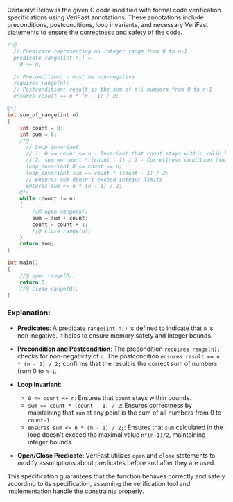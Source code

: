 Certainly! Below is the given C code modified with formal code verification specifications using VeriFast annotations. These annotations include preconditions, postconditions, loop invariants, and necessary VeriFast statements to ensure the correctness and safety of the code.

```c
/*@
  // Predicate representing an integer range from 0 to n-1
  predicate range(int n;) =
    0 <= n;

  // Precondition: n must be non-negative
  requires range(n);
  // Postcondition: result is the sum of all numbers from 0 to n-1
  ensures result == n * (n - 1) / 2;

@*/
int sum_of_range(int n)
{
    int count = 0;
    int sum = 0;
    /*@
      // Loop invariant: 
      // 1. 0 <= count <= n - Invariant that count stays within valid bounds
      // 2. sum == count * (count - 1) / 2 - Correctness condition (sum matches the expected sum of integers up to count-1)
      loop_invariant 0 <= count <= n;
      loop_invariant sum == count * (count - 1) / 2;
      // Ensures sum doesn't exceed integer limits
      ensures sum <= n * (n - 1) / 2;
    @*/
    while (count != n)
    {
        //@ open range(n);
        sum = sum + count;
        count = count + 1;
        //@ close range(n);
    }
    return sum;
}

int main()
{
    //@ open range(0);
    return 0;
    //@ close range(0);
}
```

### Explanation:

- **Predicates**: A predicate `range(int n;)` is defined to indicate that `n` is non-negative. It helps to ensure memory safety and integer bounds.

- **Precondition and Postcondition**: The precondition `requires range(n);` checks for non-negativity of `n`. The postcondition `ensures result == n * (n - 1) / 2;` confirms that the result is the correct sum of numbers from 0 to `n-1`.

- **Loop Invariant**: 
  - `0 <= count <= n`: Ensures that `count` stays within bounds.
  - `sum == count * (count - 1) / 2`: Ensures correctness by maintaining that `sum` at any point is the sum of all numbers from 0 to `count-1`.
  - `ensures sum <= n * (n - 1) / 2;`: Ensures that `sum` calculated in the loop doesn't exceed the maximal value `n*(n-1)/2`, maintaining integer bounds.

- **Open/Close Predicate**: VeriFast utilizes `open` and `close` statements to modify assumptions about predicates before and after they are used.

This specification guarantees that the function behaves correctly and safely according to its specification, assuming the verification tool and implementation handle the constraints properly.

